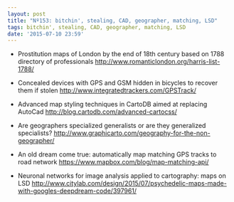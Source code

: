 ```yaml
---
layout: post
title: "Nº153: bitchin', stealing, CAD, geographer, matching, LSD"
tags: bitchin', stealing, CAD, geographer, matching, LSD
date: '2015-07-10 23:59'
---
```


* Prostitution maps of London by the end of 18th century based on 1788 directory of professionals
  http://www.romanticlondon.org/harris-list-1788/

* Concealed devices with GPS and GSM hidden in bicycles to recover them if stolen
  http://www.integratedtrackers.com/GPSTrack/

* Advanced map styling techniques in CartoDB aimed at replacing AutoCad
  http://blog.cartodb.com/advanced-cartocss/

* Are geographers specialized generalists or are they generalized specialists?
  http://www.graphicarto.com/geography-for-the-non-geographer/

* An old dream come true: automatically map matching GPS tracks to road network
  https://www.mapbox.com/blog/map-matching-api/

* Neuronal networks for image analysis applied to cartography: maps on LSD
  http://www.citylab.com/design/2015/07/psychedelic-maps-made-with-googles-deepdream-code/397961/
